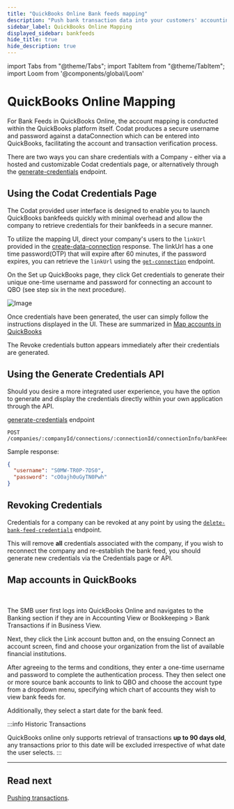 ```yaml
---
title: "QuickBooks Online Bank feeds mapping"
description: "Push bank transaction data into your customers' accounting platforms with an automated feed."
sidebar_label: QuickBooks Online Mapping
displayed_sidebar: bankfeeds
hide_title: true
hide_description: true
---
```


import Tabs from "@theme/Tabs";
import TabItem from "@theme/TabItem";
import Loom from '@components/global/Loom'

# QuickBooks Online Mapping

For Bank Feeds in QuickBooks Online, the account mapping is conducted within the QuickBooks platform itself. Codat produces a secure username and password against a dataConnection which can be entered into QuickBooks, facilitating the account and transaction verification process.

There are two ways you can share credentials with a Company - either via a hosted and customizable Codat credentials page, or alternatively through the [generate-credentials](/bank-feeds-api#/operations/generate-credentials) endpoint.

## Using the Codat Credentials Page
The Codat provided user interface is designed to enable you to launch QuickBooks bankfeeds quickly with minimal overhead and allow the company to retrieve credentials for their bankfeeds in a secure manner.

To utilize the mapping UI, direct your company's users to the `linkUrl` provided in the [create-data-connection](/bank-feeds/setup#creating-a-data-connection) response. The linkUrl has a one time password(OTP) that will expire after 60 minutes, if the password expires, you can retrieve the `linkUrl` using the [`get-connection`](bank-feeds-api#/operations/get-connection) endpoint.

On the Set up QuickBooks page, they click Get credentials to generate their unique one-time username and password for connecting an account to QBO (see step six in the next procedure). 

![Image](/img/bank-feeds/qbo-bank-feeds/400590b-qbo-bank-feeds_smb-customer-steps-revised.png "The Set up QuickBooks page that allows your SMB user to get their credentials.")

Once credentials have been generated, the user can simply follow the instructions displayed in the UI. These are summarized in [Map accounts in QuickBooks](/bank-feeds/mapping/qbo-mapping#map-accounts-in-quickbooks)

The Revoke credentials button appears immediately after their credentials are generated.


## Using the Generate Credentials API

Should you desire a more integrated user experience, you have the option to generate and display the credentials directly within your own application through the API.

<Tabs>

<TabItem value="request-url" label="Request Url">

[generate-credentials](/bank-feeds-api#/operations/generate-credentials) endpoint

```http
POST /companies/:companyId/connections/:connectionId/connectionInfo/bankFeedAccounts/credentials
```

</TabItem >


<TabItem value="response-body" label="Response Body">
Sample response:

```json
{
  "username": "S0MW-TR0P-7DS0",
  "password": "cO0ajh0uGyTN0Pwh"
}
```

</TabItem >

</Tabs>


## Revoking Credentials
Credentials for a company can be revoked at any point by using the [`delete-bank-feed-credentials`](/bank-feeds-api#/operations/delete-bank-feed-credentials) endpoint.

This will remove **all** credentials associated with the company, if you wish to reconnect the company and re-establish the bank feed, you should generate new credentials via the Credentials page or API.

## Map accounts in QuickBooks

<Loom source="https://www.loom.com/embed/50fbe91987924c38a6de91c3582069ab" />

<br/>

The SMB user first logs into QuickBooks Online and navigates to the Banking section if they are in Accounting View or Bookkeeping > Bank Transactions if in Business View. 

Next, they click the Link account button and, on the ensuing Connect an account screen, find and choose your organization from the list of available financial institutions. 

After agreeing to the terms and conditions, they enter a one-time username and password to complete the authentication process. They then select one or more source bank accounts to link to QBO and choose the account type from a dropdown menu, specifying which chart of accounts they wish to view bank feeds for. 

Additionally, they select a start date for the bank feed.

:::info Historic Transactions

QuickBooks online only supports retrieval of transactions **up to 90 days old**, any transactions prior to this date will be excluded irrespective of what date the user selects.
:::

---
## Read next

[Pushing transactions](/integrations/bank-feeds/pushing-transactions).